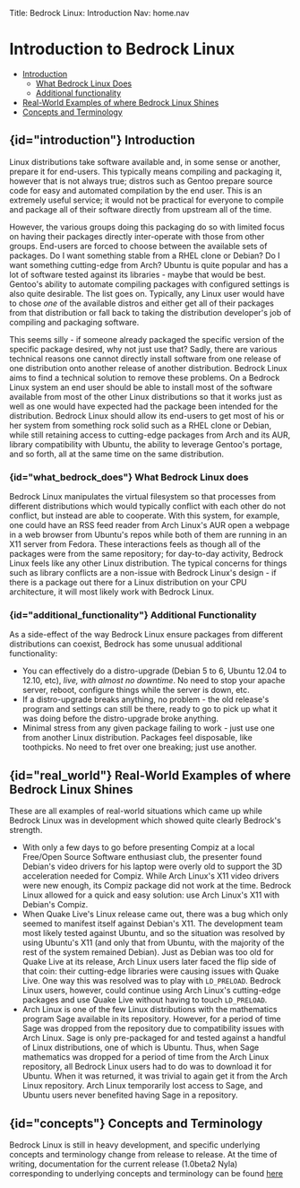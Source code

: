 Title: Bedrock Linux: Introduction
Nav: home.nav

# Introduction to Bedrock Linux

- [Introduction](#introduction)
	- [What Bedrock Linux Does](#what_bedrock_does)
	- [Additional functionality](#additional_functionality)
- [Real-World Examples of where Bedrock Linux Shines](#real_world)
- [Concepts and Terminology](#concepts)

## {id="introduction"} Introduction

Linux distributions take software available and, in some sense or another,
prepare it for end-users.  This typically means compiling and packaging it,
however that is not always true; distros such as Gentoo prepare source code for
easy and automated compilation by the end user.  This is an extremely useful
service; it would not be practical for everyone to compile and package all of
their software directly from upstream all of the time.

However, the various groups doing this packaging do so with limited focus on
having their packages directly inter-operate with those from other groups.
End-users are forced to choose between the available sets of packages.  Do I
want something stable from a RHEL clone or Debian?  Do I want something
cutting-edge from Arch?  Ubuntu is quite popular and has a lot of software
tested against its libraries - maybe that would be best.  Gentoo's ability to
automate compiling packages with configured settings is also quite desirable.
The list goes on.  Typically, any Linux user would have to chose *one* of the
available distros and either get all of their packages from that distribution
or fall back to taking the distribution developer's job of compiling and
packaging software.

This seems silly - if someone already packaged the specific version of the
specific package desired, why not just use that?  Sadly, there are various
technical reasons one cannot directly install software from one release of one
distribution onto another release of another distribution.  Bedrock Linux aims
to find a technical solution to remove these problems.  On a Bedrock Linux
system an end user should be able to install most of the software available
from most of the other Linux distributions so that it works just as well as one
would have expected had the package been intended for the distribution.
Bedrock Linux should allow its end-users to get most of his or her system from
something rock solid such as a RHEL clone or Debian, while still retaining
access to cutting-edge packages from Arch and its AUR, library compatibility
with Ubuntu, the ability to leverage Gentoo's portage, and so forth, all at the
same time on the same distribution.


### {id="what\_bedrock\_does"} What Bedrock Linux does

Bedrock Linux manipulates the virtual filesystem so that processes from
different distributions which would typically conflict with each other do not
conflict, but instead are able to cooperate.  With this system, for example,
one could have an RSS feed reader from Arch Linux's AUR open a webpage in a web
browser from Ubuntu's repos while both of them are running in an X11 server
from Fedora.  These interactions feels as though all of the packages were from
the same repository; for day-to-day activity, Bedrock Linux feels like any
other Linux distribution.  The typical concerns for things such as library
conflicts are a non-issue with Bedrock Linux's design - if there is a package
out there for a Linux distribution on your CPU architecture, it will most
likely work with Bedrock Linux.

### {id="additional\_functionality"} Additional Functionality

As a side-effect of the way Bedrock Linux ensure packages from different
distributions can coexist, Bedrock has some unusual additional functionality:

- You can effectively do a distro-upgrade (Debian 5 to 6, Ubuntu 12.04 to
  12.10, etc), *live, with almost no downtime*. No need to stop your apache
  server, reboot, configure things while the server is down, etc.
- If a distro-upgrade breaks anything, no problem - the old release's program
  and settings can still be there, ready to go to pick up what it was doing
  before the distro-upgrade broke anything.
- Minimal stress from any given package failing to work - just use one from
  another Linux distribution. Packages feel disposable, like toothpicks. No
  need to fret over one breaking; just use another.

## {id="real\_world"} Real-World Examples of where Bedrock Linux Shines

These are all examples of real-world situations which came up while Bedrock
Linux was in development which showed quite clearly Bedrock's strength.

- With only a few days to go before presenting Compiz at a local Free/Open
  Source Software enthusiast club, the presenter found Debian's video drivers
  for his laptop were overly old to support the 3D acceleration needed for
  Compiz. While Arch Linux's X11 video drivers were new enough, its Compiz
  package did not work at the time. Bedrock Linux allowed for a quick and easy
  solution: use Arch Linux's X11 with Debian's Compiz. 
- When Quake Live's Linux release came out, there was a bug which only seemed
  to manifest itself against Debian's X11. The development team most likely
  tested against Ubuntu, and so the situation was resolved by using Ubuntu's
  X11 (and only that from Ubuntu, with the majority of the rest of the system
  remained Debian). Just as Debian was too old for Quake Live at its release,
  Arch Linux users later faced the flip side of that coin: their cutting-edge
  libraries were causing issues with Quake Live. One way this was resolved was
  to play with `LD_PRELOAD`. Bedrock Linux users, however, could continue using
  Arch Linux's cutting-edge packages and use Quake Live without having to touch
  `LD_PRELOAD`.
- Arch Linux is one of the few Linux distributions with the mathematics program
  Sage available in its repository. However, for a period of time Sage was
  dropped from the repository due to compatibility issues with Arch Linux. Sage
  is only pre-packaged for and tested against a handful of Linux distributions,
  one of which is Ubuntu. Thus, when Sage mathematics was dropped for a period
  of time from the Arch Linux repository, all Bedrock Linux users had to do was
  to download it for Ubuntu. When it was returned, it was trivial to again get
  it from the Arch Linux repository. Arch Linux temporarily lost access to
  Sage, and Ubuntu users never benefited having Sage in a repository.

## {id="concepts"} Concepts and Terminology

Bedrock Linux is still in heavy development, and specific underlying concepts
and terminology change from release to release.  At the time of writing,
documentation for the current release (1.0beta2 Nyla) corresponding to
underlying concepts and terminology can be found [here](1.0beta2/concepts.html)
